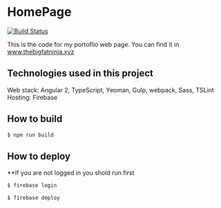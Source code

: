 # HomePage
[![Build Status](https://travis-ci.org/mlachmish/HomePage.svg?branch=master)](https://travis-ci.org/mlachmish/HomePage)

This is the code for my portoflio web page.
You can find it in www.thebigfatninja.xyz

## Technologies used in this project
Web stack: Angular 2, TypeScript, Yeoman, Gulp, webpack, Sass, TSLint<br>
Hosting: Firebase

## How to build
```bash
$ npm run build
```

## How to deploy
**If you are not logged in you shold run first
```bash
$ firebase login
```

```bash
$ firebase deploy
```
